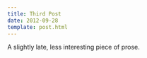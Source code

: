 ```yaml
---
title: Third Post
date: 2012-09-28
template: post.html
---
```


A slightly late, less interesting piece of prose.